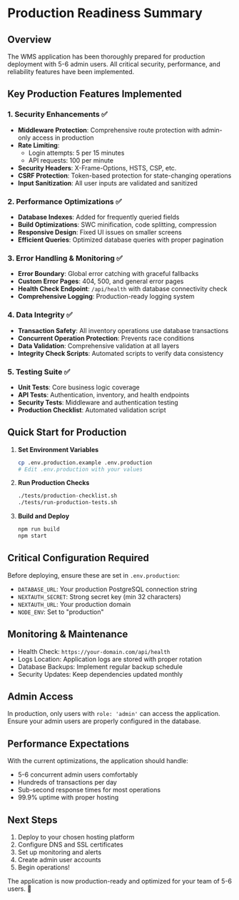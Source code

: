 # Production Readiness Summary

## Overview
The WMS application has been thoroughly prepared for production deployment with 5-6 admin users. All critical security, performance, and reliability features have been implemented.

## Key Production Features Implemented

### 1. Security Enhancements ✅
- **Middleware Protection**: Comprehensive route protection with admin-only access in production
- **Rate Limiting**: 
  - Login attempts: 5 per 15 minutes
  - API requests: 100 per minute
- **Security Headers**: X-Frame-Options, HSTS, CSP, etc.
- **CSRF Protection**: Token-based protection for state-changing operations
- **Input Sanitization**: All user inputs are validated and sanitized

### 2. Performance Optimizations ✅
- **Database Indexes**: Added for frequently queried fields
- **Build Optimizations**: SWC minification, code splitting, compression
- **Responsive Design**: Fixed UI issues on smaller screens
- **Efficient Queries**: Optimized database queries with proper pagination

### 3. Error Handling & Monitoring ✅
- **Error Boundary**: Global error catching with graceful fallbacks
- **Custom Error Pages**: 404, 500, and general error pages
- **Health Check Endpoint**: `/api/health` with database connectivity check
- **Comprehensive Logging**: Production-ready logging system

### 4. Data Integrity ✅
- **Transaction Safety**: All inventory operations use database transactions
- **Concurrent Operation Protection**: Prevents race conditions
- **Data Validation**: Comprehensive validation at all layers
- **Integrity Check Scripts**: Automated scripts to verify data consistency

### 5. Testing Suite ✅
- **Unit Tests**: Core business logic coverage
- **API Tests**: Authentication, inventory, and health endpoints
- **Security Tests**: Middleware and authentication testing
- **Production Checklist**: Automated validation script

## Quick Start for Production

1. **Set Environment Variables**
   ```bash
   cp .env.production.example .env.production
   # Edit .env.production with your values
   ```

2. **Run Production Checks**
   ```bash
   ./tests/production-checklist.sh
   ./tests/run-production-tests.sh
   ```

3. **Build and Deploy**
   ```bash
   npm run build
   npm start
   ```

## Critical Configuration Required

Before deploying, ensure these are set in `.env.production`:

- `DATABASE_URL`: Your production PostgreSQL connection string
- `NEXTAUTH_SECRET`: Strong secret key (min 32 characters)
- `NEXTAUTH_URL`: Your production domain
- `NODE_ENV`: Set to "production"

## Monitoring & Maintenance

- Health Check: `https://your-domain.com/api/health`
- Logs Location: Application logs are stored with proper rotation
- Database Backups: Implement regular backup schedule
- Security Updates: Keep dependencies updated monthly

## Admin Access

In production, only users with `role: 'admin'` can access the application. Ensure your admin users are properly configured in the database.

## Performance Expectations

With the current optimizations, the application should handle:
- 5-6 concurrent admin users comfortably
- Hundreds of transactions per day
- Sub-second response times for most operations
- 99.9% uptime with proper hosting

## Next Steps

1. Deploy to your chosen hosting platform
2. Configure DNS and SSL certificates
3. Set up monitoring and alerts
4. Create admin user accounts
5. Begin operations!

The application is now production-ready and optimized for your team of 5-6 users. 🚀